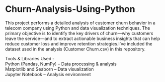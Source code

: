 # Churn-Analysis-Using-Python
This project performs a detailed analysis of customer churn behavior in a telecom company using Python and data visualization techniques. The primary objective is to identify the key drivers of churn—why customers leave the service—and to extract actionable business insights that can help reduce customer loss and improve retention strategies.I’ve included the dataset used in the analysis (Customer Churn.csv) in this repository. <br>
 
Tools & Libraries Used : <br>
Python (Pandas, NumPy) – Data processing & analysis <br>
Matplotlib and Seaborn – Data visualization <br>
Jupyter Notebook – Analysis environment

